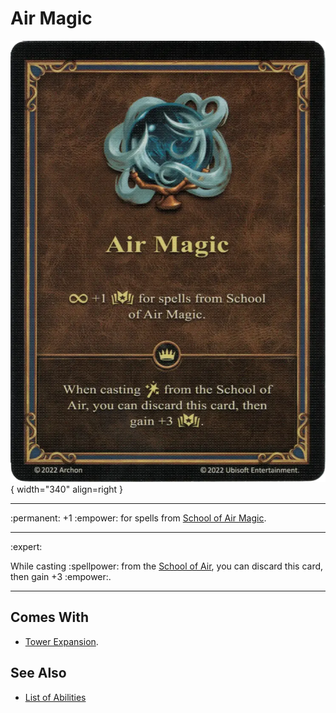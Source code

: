 # Air Magic

![Ambassador's Sash](../assets/skills-air_magic.webp){ width="340" align=right }
___
:permanent: +1 :empower: for spells from [School of Air Magic](../spells/school_of_air_magic.md).
___ 
<div class="flexbox"> :expert: </div>

While casting :spellpower: from the [School of Air](../spells/school_of_air_magic.md), you can discard this card, then gain +3 :empower:.
___


## Comes With

- [Tower Expansion](../content.md).


## See Also

- [List of Abilities](../abilities.md)
